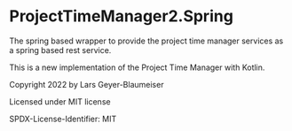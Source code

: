 # ProjectTimeManager2.Spring
The spring based wrapper to provide the project time manager services as a spring based rest service.

This is a new implementation of the Project Time Manager with Kotlin.

Copyright 2022 by Lars Geyer-Blaumeiser

Licensed under MIT license

SPDX-License-Identifier: MIT
